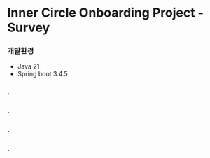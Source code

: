 # Inner Circle Onboarding Project - Survey
### 개발환경
- Java 21
- Spring boot 3.4.5

### .
### .
### .
### .

